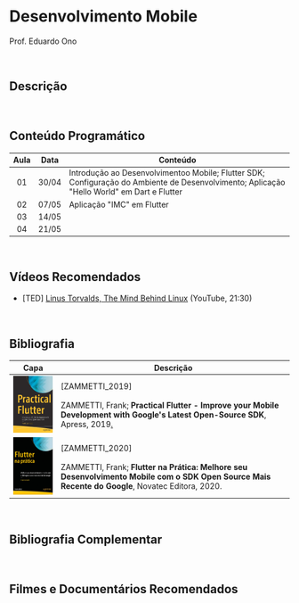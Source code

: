 # Desenvolvimento Mobile

Prof. Eduardo Ono

<br>

## Descrição

<br>

## Conteúdo Programático

 | Aula | Data | Conteúdo |
 | :-:  | ---  | ---      |
 | 01 | 30/04 | Introdução ao Desenvolvimentoo Mobile; Flutter SDK; Configuração do Ambiente de Desenvolvimento; Aplicação "Hello World" em Dart e Flutter
 | 02 | 07/05 | Aplicação "IMC" em Flutter
 | 03 | 14/05 |
 | 04 | 21/05 |

<br>

## Vídeos Recomendados

* [TED] [Linus Torvalds, The Mind Behind Linux](https://www.youtube.com/watch?v=o8NPllzkFhE) (YouTube, 21:30)

<br>

## Bibliografia

| Capa | Descrição |
| :-:  | --- |
| <img src="./referencias/capas/zammetti_2019.jpg" width="150px"> | [ZAMMETTI_2019]<br><br>ZAMMETTI, Frank; **Practical Flutter - Improve your Mobile Development with Google's Latest Open-Source SDK**, Apress, 2019[.](https://app.box.com/s/12e9ajfceiv9n29ojq81bqegrac87fp9)
| <img src="./referencias/capas/zammetti_2020.jpg" width="150px"> | [ZAMMETTI_2020]<br><br>ZAMMETTI, Frank; **Flutter na Prática: Melhore seu Desenvolvimento Mobile com o SDK Open Source Mais Recente do Google**, Novatec Editora, 2020.

<br>

## Bibliografia Complementar

<br>

## Filmes e Documentários Recomendados

<br>

